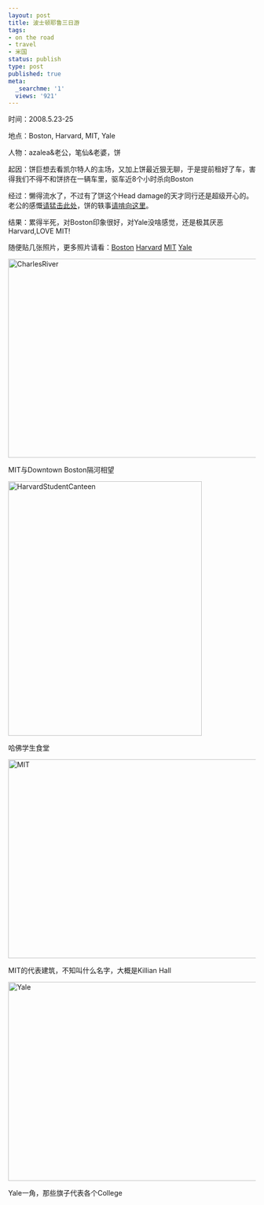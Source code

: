```yaml
---
layout: post
title: 波士顿耶鲁三日游
tags:
- on the road
- travel
- 米国
status: publish
type: post
published: true
meta:
  _searchme: '1'
  views: '921'
---
```

时间：2008.5.23-25

地点：Boston, Harvard, MIT, Yale

人物：azalea&amp;老公，笔仙&amp;老婆，饼

起因：饼巨想去看凯尔特人的主场，又加上饼最近狠无聊，于是提前租好了车，害得我们不得不和饼挤在一辆车里，驱车近8个小时杀向Boston

经过：懒得流水了，不过有了饼这个Head damage的天才同行还是超级开心的。老公的感慨<a href="http://ztpala.com/2008/05/boston/" target="_blank">请猛击此处</a>，饼的轶事<a href="http://ztpala.com/2008/05/jokes-in-boston/" target="_blank">请啃向这里</a>。

结果：累得半死，对Boston印象很好，对Yale没啥感觉，还是极其厌恶Harvard,LOVE MIT!

随便贴几张照片，更多照片请看：<a href="http://picasaweb.google.com/MaZhaorong/Boston" target="_blank">Boston</a> <a href="http://picasaweb.google.com/MaZhaorong/HarvardUniversity" target="_blank">Harvard</a> <a href="http://picasaweb.google.com/MaZhaorong/MIT" target="_blank">MIT</a> <a href="http://picasaweb.google.com/MaZhaorong/YaleUniversity" target="_blank">Yale</a>

<a title="CharlesRiver" href="http://azaleasays.com/wp-content/uploads/2010/07/img_0160.jpg"><img src="http://azaleasays.com/wp-content/uploads/2010/07/img_0160.jpg" alt="CharlesRiver" width="540" height="405" /></a>

MIT与Downtown Boston隔河相望

<a title="HarvardStudentCanteen" href="http://azaleasays.com/wp-content/uploads/2010/07/tt1.jpg"><img src="http://azaleasays.com/wp-content/uploads/2010/07/tt1.jpg" alt="HarvardStudentCanteen" width="394" height="518" /></a>

哈佛学生食堂

<a title="MIT" href="http://azaleasays.files.wordpress.com/2008/05/img_0153.jpg"><img src="http://azaleasays.files.wordpress.com/2008/05/img_0153.jpg" alt="MIT" width="540" height="405" /></a>

MIT的代表建筑，不知叫什么名字，大概是Killian Hall

<a title="Yale" href="http://azaleasays.com/wp-content/uploads/2010/07/img_0361.jpg"><img src="http://azaleasays.com/wp-content/uploads/2010/07/img_0361.jpg" alt="Yale" width="540" height="405" /></a>

Yale一角，那些旗子代表各个College
